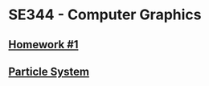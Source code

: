 # SE344 - Computer Graphics
## [Homework \#1](hw1)
## [Particle System](https://github.com/rudeigerc/bonfire/)
